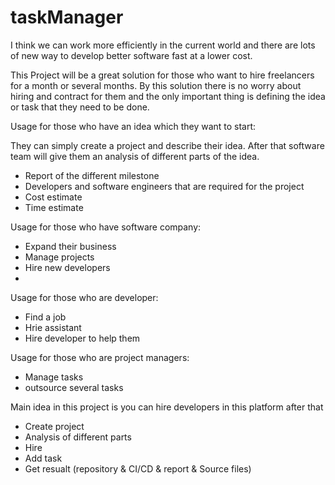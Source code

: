 # taskManager
I think we can work more efficiently in the current world and there are lots of new way to develop better software fast at a lower cost.

This Project will be a great solution for those who want to hire freelancers for a month or several months. By this solution there is no worry about hiring and contract for them and the only important thing is defining the idea or task that they need to be done.

Usage for those who have an idea which they want to  start:

They can simply create a project and describe their idea. After that software team will give them an analysis of different parts of the idea.

- Report of the different milestone
- Developers and software engineers that are required for the project 
- Cost estimate
- Time estimate

Usage for those who have software company:
- Expand their business
- Manage projects
- Hire new developers
-

Usage for those who are developer:
- Find a job
- Hrie assistant 
- Hire developer to help them 

Usage for those who are project managers:

- Manage tasks
- outsource several tasks 




Main  idea in this project is you can hire developers in this platform after that


- Create project
- Analysis of different parts
- Hire  
- Add task 
- Get resualt (repository & CI/CD & report & Source files)



